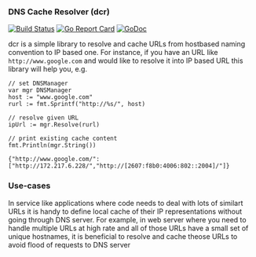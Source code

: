 ### DNS Cache Resolver (dcr)

[![Build Status](https://travis-ci.org/vkuznet/dcr.svg?branch=master)](https://travis-ci.org/vkuznet/dcr)
[![Go Report Card](https://goreportcard.com/badge/github.com/vkuznet/dcr)](https://goreportcard.com/report/github.com/vkuznet/dcr)
[![GoDoc](https://godoc.org/github.com/vkuznet/dcr?status.svg)](https://godoc.org/github.com/vkuznet/dcr)

dcr is a simple library to resolve and cache URLs from hostbased naming
convention to IP based one. For instance, if you have an URL like
`http://www.google.com` and would like to resolve it into IP based URL
this library will help you, e.g.

```
// set DNSManager
var mgr DNSManager
host := "www.google.com"
rurl := fmt.Sprintf("http://%s/", host)

// resolve given URL
ipUrl := mgr.Resolve(rurl)

// print existing cache content
fmt.Println(mgr.String())

{"http://www.google.com/":["http://172.217.6.228/","http://[2607:f8b0:4006:802::2004]/"]}
```

### Use-cases
In service like applications where code needs to deal with lots of
similart URLs it is handy to define local cache of their IP representations
without going through DNS server. For example, in web server where you need
to handle multiple URLs at high rate and all of those URLs have a small
set of unique hostnames, it is beneficial to resolve and cache theose URLs
to avoid flood of requests to DNS server
